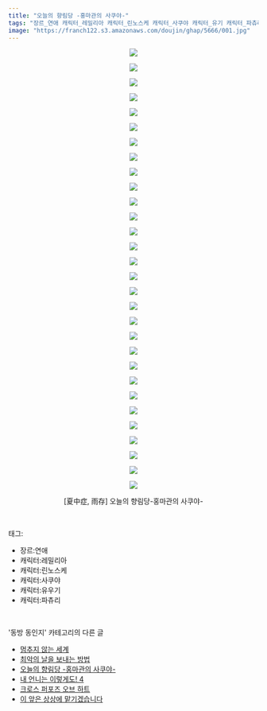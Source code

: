 ```yaml
---
title: "오늘의 향림당 -홍마관의 사쿠야-"
tags: "장르_연애 캐릭터_레밀리아 캐릭터_린노스케 캐릭터_사쿠야 캐릭터_유기 캐릭터_파츄리 夏中症 雨存 동방_동인지"
image: "https://franch122.s3.amazonaws.com/doujin/ghap/5666/001.jpg"
---
```

<div class="article">
<p style="text-align: center; clear: none; float: none;"><img src="{{ site.imgserver4 }}/ghap/5666/001.jpg"/></p>
<p style="text-align: center; clear: none; float: none;"><img src="{{ site.imgserver4 }}/ghap/5666/002.jpg"/></p>
<p style="text-align: center; clear: none; float: none;"><img src="{{ site.imgserver4 }}/ghap/5666/003.jpg"/></p>
<p style="text-align: center; clear: none; float: none;"><img src="{{ site.imgserver4 }}/ghap/5666/004.jpg"/></p>
<p style="text-align: center; clear: none; float: none;"><img src="{{ site.imgserver4 }}/ghap/5666/005.jpg"/></p>
<p style="text-align: center; clear: none; float: none;"><img src="{{ site.imgserver4 }}/ghap/5666/006.jpg"/></p>
<p style="text-align: center; clear: none; float: none;"><img src="{{ site.imgserver4 }}/ghap/5666/007.jpg"/></p>
<p style="text-align: center; clear: none; float: none;"><img src="{{ site.imgserver4 }}/ghap/5666/008.jpg"/></p>
<p style="text-align: center; clear: none; float: none;"><img src="{{ site.imgserver4 }}/ghap/5666/009.jpg"/></p>
<p style="text-align: center; clear: none; float: none;"><img src="{{ site.imgserver4 }}/ghap/5666/010.jpg"/></p>
<p style="text-align: center; clear: none; float: none;"><img src="{{ site.imgserver4 }}/ghap/5666/011.jpg"/></p>
<p style="text-align: center; clear: none; float: none;"><img src="{{ site.imgserver4 }}/ghap/5666/012.jpg"/></p>
<p style="text-align: center; clear: none; float: none;"><img src="{{ site.imgserver4 }}/ghap/5666/013.jpg"/></p>
<p style="text-align: center; clear: none; float: none;"><img src="{{ site.imgserver4 }}/ghap/5666/014.jpg"/></p>
<p style="text-align: center; clear: none; float: none;"><img src="{{ site.imgserver4 }}/ghap/5666/015.jpg"/></p>
<p style="text-align: center; clear: none; float: none;"><img src="{{ site.imgserver4 }}/ghap/5666/016.jpg"/></p>
<p style="text-align: center; clear: none; float: none;"><img src="{{ site.imgserver4 }}/ghap/5666/017.jpg"/></p>
<p style="text-align: center; clear: none; float: none;"><img src="{{ site.imgserver4 }}/ghap/5666/018.jpg"/></p>
<p style="text-align: center; clear: none; float: none;"><img src="{{ site.imgserver4 }}/ghap/5666/019.jpg"/></p>
<p style="text-align: center; clear: none; float: none;"><img src="{{ site.imgserver4 }}/ghap/5666/020.jpg"/></p>
<p style="text-align: center; clear: none; float: none;"><img src="{{ site.imgserver4 }}/ghap/5666/021.jpg"/></p>
<p style="text-align: center; clear: none; float: none;"><img src="{{ site.imgserver4 }}/ghap/5666/022.jpg"/></p>
<p style="text-align: center; clear: none; float: none;"><img src="{{ site.imgserver4 }}/ghap/5666/023.jpg"/></p>
<p style="text-align: center; clear: none; float: none;"><img src="{{ site.imgserver4 }}/ghap/5666/024.jpg"/></p>
<p style="text-align: center; clear: none; float: none;"><img src="{{ site.imgserver4 }}/ghap/5666/025.jpg"/></p>
<p style="text-align: center; clear: none; float: none;"><img src="{{ site.imgserver4 }}/ghap/5666/026.jpg"/></p>
<p style="text-align: center; clear: none; float: none;"><img src="{{ site.imgserver4 }}/ghap/5666/027.jpg"/></p>
<p style="text-align: center; clear: none; float: none;"><img src="{{ site.imgserver4 }}/ghap/5666/028.jpg"/></p>
<p style="text-align: center; clear: none; float: none;"><img src="{{ site.imgserver4 }}/ghap/5666/029.jpg"/></p>
<p style="text-align: center; clear: none; float: none;"><img src="{{ site.imgserver4 }}/ghap/5666/030.jpg"/></p>
<p style="text-align: center; clear: none; float: none;">[夏中症, 雨存] 오늘의 향림당-홍마관의 사쿠야-</p>
</div><br/>
<div class="tagTrail">
<p>태그: </p>
<ul>
<li>장르:연애</li>
<li>캐릭터:레밀리아</li>
<li>캐릭터:린노스케</li>
<li>캐릭터:사쿠야</li>
<li>캐릭터:유우기</li>
<li>캐릭터:파츄리</li>
</ul>
</div><br/>
<div class="another">
<p>'동방 동인지' 카테고리의 다른 글</p>
<ul>
<li><a href="/ghap_5674">멈추지 않는 세계</a></li>
<li><a href="/ghap_5667">최악의 날을 보내는 방법</a></li>
<li><a href="/ghap_5666">오늘의 향림당 -홍마관의 사쿠야-</a></li>
<li><a href="/ghap_5645">내 언니는 이렇게도! 4</a></li>
<li><a href="/ghap_5641">크로스 퍼포즈 오브 하트</a></li>
<li><a href="/ghap_5640">이 앞은 상상에 맡기겠습니다</a></li>
</ul>
</div><br/>
